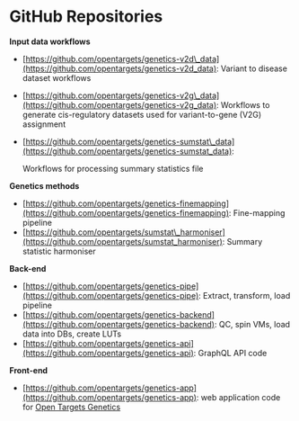 # GitHub Repositories

**Input data workflows**

* [https://github.com/opentargets/genetics-v2d\_data](https://github.com/opentargets/genetics-v2d_data): Variant to disease dataset workflows
* [https://github.com/opentargets/genetics-v2g\_data](https://github.com/opentargets/genetics-v2g_data): Workflows to generate cis-regulatory datasets used for variant-to-gene \(V2G\) assignment
* [https://github.com/opentargets/genetics-sumstat\_data](https://github.com/opentargets/genetics-sumstat_data): 

  Workflows for processing summary statistics file

**Genetics methods**

* [https://github.com/opentargets/genetics-finemapping](https://github.com/opentargets/genetics-finemapping): Fine-mapping pipeline
* [https://github.com/opentargets/sumstat\_harmoniser](https://github.com/opentargets/sumstat_harmoniser): Summary statistic harmoniser

**Back-end**

* [https://github.com/opentargets/genetics-pipe](https://github.com/opentargets/genetics-pipe): Extract, transform, load pipeline
* [https://github.com/opentargets/genetics-backend](https://github.com/opentargets/genetics-backend): QC, spin VMs, load data into DBs, create LUTs 
* [https://github.com/opentargets/genetics-api](https://github.com/opentargets/genetics-api): GraphQL API code

**Front-end**

* [https://github.com/opentargets/genetics-app](https://github.com/opentargets/genetics-app): web application code for [Open Targets Genetics](https://genetics.opentargets.org/)



